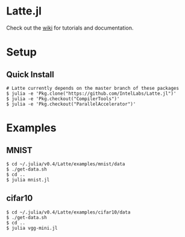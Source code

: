 # Latte.jl

Check out the [wiki](https://github.com/IntelLabs/Latte.jl/wiki) for tutorials and documentation.

# Setup
## Quick Install
```shell
# Latte currently depends on the master branch of these packages
$ julia -e 'Pkg.clone("https://github.com/IntelLabs/Latte.jl")'
$ julia -e 'Pkg.checkout("CompilerTools")'
$ julia -e 'Pkg.checkout("ParallelAccelerator")'
```

# Examples
## MNIST
```shell
$ cd ~/.julia/v0.4/Latte/examples/mnist/data
$ ./get-data.sh
$ cd ..
$ julia mnist.jl
```

## cifar10
```shell
$ cd ~/.julia/v0.4/Latte/examples/cifar10/data
$ ./get-data.sh
$ cd ..
$ julia vgg-mini.jl
```
